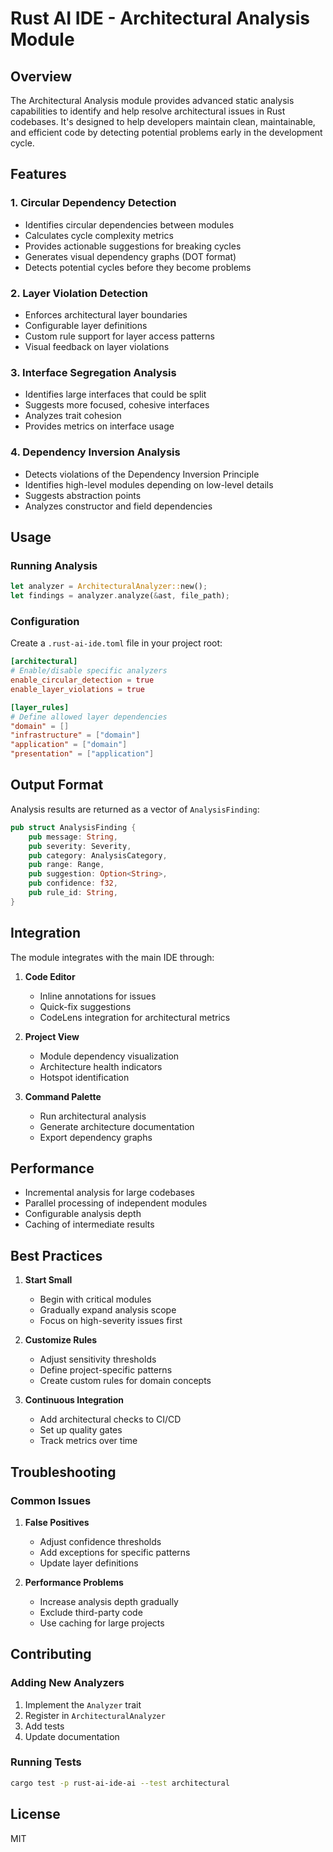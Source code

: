# Rust AI IDE - Architectural Analysis Module

## Overview

The Architectural Analysis module provides advanced static analysis capabilities to identify and help resolve architectural issues in Rust codebases. It's designed to help developers maintain clean, maintainable, and efficient code by detecting potential problems early in the development cycle.

## Features

### 1. Circular Dependency Detection

- Identifies circular dependencies between modules
- Calculates cycle complexity metrics
- Provides actionable suggestions for breaking cycles
- Generates visual dependency graphs (DOT format)
- Detects potential cycles before they become problems

### 2. Layer Violation Detection

- Enforces architectural layer boundaries
- Configurable layer definitions
- Custom rule support for layer access patterns
- Visual feedback on layer violations

### 3. Interface Segregation Analysis

- Identifies large interfaces that could be split
- Suggests more focused, cohesive interfaces
- Analyzes trait cohesion
- Provides metrics on interface usage

### 4. Dependency Inversion Analysis

- Detects violations of the Dependency Inversion Principle
- Identifies high-level modules depending on low-level details
- Suggests abstraction points
- Analyzes constructor and field dependencies

## Usage

### Running Analysis

```rust
let analyzer = ArchitecturalAnalyzer::new();
let findings = analyzer.analyze(&ast, file_path);
```

### Configuration

Create a `.rust-ai-ide.toml` file in your project root:

```toml
[architectural]
# Enable/disable specific analyzers
enable_circular_detection = true
enable_layer_violations = true

[layer_rules]
# Define allowed layer dependencies
"domain" = []
"infrastructure" = ["domain"]
"application" = ["domain"]
"presentation" = ["application"]
```

## Output Format

Analysis results are returned as a vector of `AnalysisFinding`:

```rust
pub struct AnalysisFinding {
    pub message: String,
    pub severity: Severity,
    pub category: AnalysisCategory,
    pub range: Range,
    pub suggestion: Option<String>,
    pub confidence: f32,
    pub rule_id: String,
}
```

## Integration

The module integrates with the main IDE through:

1. **Code Editor**
   - Inline annotations for issues
   - Quick-fix suggestions
   - CodeLens integration for architectural metrics

2. **Project View**
   - Module dependency visualization
   - Architecture health indicators
   - Hotspot identification

3. **Command Palette**
   - Run architectural analysis
   - Generate architecture documentation
   - Export dependency graphs

## Performance

- Incremental analysis for large codebases
- Parallel processing of independent modules
- Configurable analysis depth
- Caching of intermediate results

## Best Practices

1. **Start Small**
   - Begin with critical modules
   - Gradually expand analysis scope
   - Focus on high-severity issues first

2. **Customize Rules**
   - Adjust sensitivity thresholds
   - Define project-specific patterns
   - Create custom rules for domain concepts

3. **Continuous Integration**
   - Add architectural checks to CI/CD
   - Set up quality gates
   - Track metrics over time

## Troubleshooting

### Common Issues

1. **False Positives**
   - Adjust confidence thresholds
   - Add exceptions for specific patterns
   - Update layer definitions

2. **Performance Problems**
   - Increase analysis depth gradually
   - Exclude third-party code
   - Use caching for large projects

## Contributing

### Adding New Analyzers

1. Implement the `Analyzer` trait
2. Register in `ArchitecturalAnalyzer`
3. Add tests
4. Update documentation

### Running Tests

```bash
cargo test -p rust-ai-ide-ai --test architectural
```

## License

MIT
